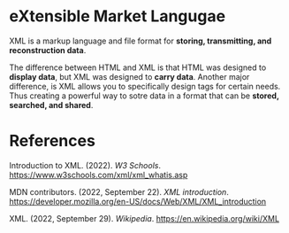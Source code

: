 # eXtensible Market Langugae 


XML is a markup language and file format for **storing, transmitting, and reconstruction data**. 

The difference between HTML and XML is that HTML was designed to **display data**, but XML was designed to **carry data**. Another major difference, is XML allows you to specifically design tags for certain needs. Thus creating a powerful way to sotre data in a format that can be **stored, searched, and shared**. 
 

# References 
Introduction to XML. (2022). *W3 Schools*. <https://www.w3schools.com/xml/xml_whatis.asp>

MDN contributors. (2022, September 22). *XML introduction*. <https://developer.mozilla.org/en-US/docs/Web/XML/XML_introduction> 

XML. (2022, September 29). *Wikipedia*. <https://en.wikipedia.org/wiki/XML>  

